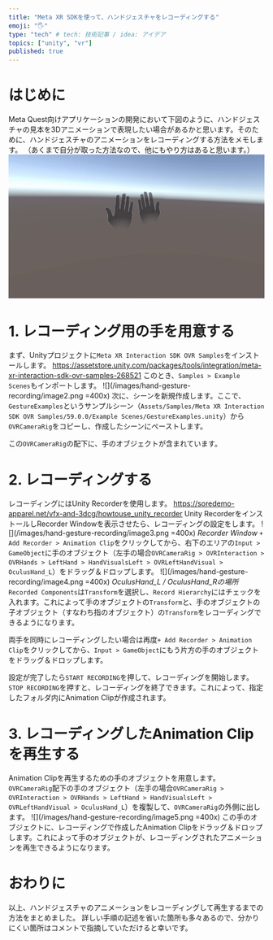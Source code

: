 ```yaml
---
title: "Meta XR SDKを使って、ハンドジェスチャをレコーディングする"
emoji: "🖐️"
type: "tech" # tech: 技術記事 / idea: アイデア
topics: ["unity", "vr"]
published: true
---
```

# はじめに
Meta Quest向けアプリケーションの開発において下図のように、ハンドジェスチャの見本を3Dアニメーションで表現したい場合があるかと思います。そのために、ハンドジェスチャのアニメーションをレコーディングする方法をメモします。
（あくまで自分が取った方法なので、他にもやり方はあると思います。）
![](/images/hand-gesture-recording/image1.gif)

# 1. レコーディング用の手を用意する
まず、Unityプロジェクトに`Meta XR Interaction SDK OVR Samples`をインストールします。
https://assetstore.unity.com/packages/tools/integration/meta-xr-interaction-sdk-ovr-samples-268521
このとき、`Samples > Example Scenes`もインポートします。
![](/images/hand-gesture-recording/image2.png =400x)
次に、シーンを新規作成します。ここで、`GestureExamples`というサンプルシーン（`Assets/Samples/Meta XR Interaction SDK OVR Samples/59.0.0/Example Scenes/GestureExamples.unity`）から`OVRCameraRig`をコピーし、作成したシーンにペーストします。

この`OVRCameraRig`の配下に、手のオブジェクトが含まれています。

# 2. レコーディングする
レコーディングにはUnity Recorderを使用します。
https://soredemo-apparel.net/vfx-and-3dcg/howtouse_unity_recorder
Unity RecorderをインストールしRecorder Windowを表示させたら、レコーディングの設定をします。
![](/images/hand-gesture-recording/image3.png =400x)
*Recorder Window*
`+ Add Recorder > Animation Clip`をクリックしてから、右下のエリアの`Input > GameObject`に手のオブジェクト（左手の場合`OVRCameraRig > OVRInteraction > OVRHands > LeftHand > HandVisualsLeft > OVRLeftHandVisual > OculusHand_L`）をドラッグ＆ドロップします。
![](/images/hand-gesture-recording/image4.png =400x)
*OculusHand_L / OculusHand_Rの場所*
`Recorded Components`は`Transform`を選択し、`Record Hierarchy`にはチェックを入れます。これによって手のオブジェクトの`Transform`と、手のオブジェクトの子オブジェクト（すなわち指のオブジェクト）の`Transform`をレコーディングできるようになります。

両手を同時にレコーディングしたい場合は再度`+ Add Recorder > Animation Clip`をクリックしてから、`Input > GameObject`にもう片方の手のオブジェクトをドラッグ＆ドロップします。

設定が完了したら`START RECORDING`を押して、レコーディングを開始します。`STOP RECORDING`を押すと、レコーディングを終了できます。これによって、指定したフォルダ内にAnimation Clipが作成されます。

# 3. レコーディングしたAnimation Clipを再生する
Animation Clipを再生するための手のオブジェクトを用意します。
`OVRCameraRig`配下の手のオブジェクト（左手の場合`OVRCameraRig > OVRInteraction > OVRHands > LeftHand > HandVisualsLeft > OVRLeftHandVisual > OculusHand_L`）を複製して、`OVRCameraRig`の外側に出します。
![](/images/hand-gesture-recording/image5.png =400x)
この手のオブジェクトに、レコーディングで作成したAnimation Clipをドラッグ＆ドロップします。これによって手のオブジェクトが、レコーディングされたアニメーションを再生できるようになります。

# おわりに
以上、ハンドジェスチャのアニメーションをレコーディングして再生するまでの方法をまとめました。
詳しい手順の記述を省いた箇所も多々あるので、分かりにくい箇所はコメントで指摘していただけると幸いです。